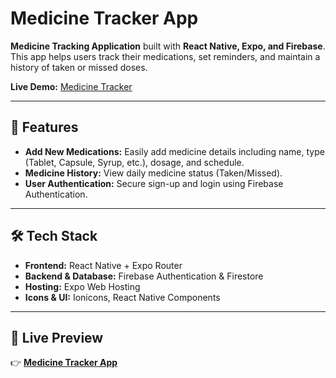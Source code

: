 # Medicine Tracker App

**Medicine Tracking Application** built with **React Native, Expo, and Firebase**. This app helps users track their medications, set reminders, and maintain a history of taken or missed doses.  

**Live Demo:** [Medicine Tracker](https://medicine-tracker-app-dev-project-yug--tchygt7tdc.expo.app/)

---

## 🚀 Features
- **Add New Medications:** Easily add medicine details including name, type (Tablet, Capsule, Syrup, etc.), dosage, and schedule.  
- **Medicine History:** View daily medicine status (Taken/Missed).  
- **User Authentication:** Secure sign-up and login using Firebase Authentication.   

---

## 🛠️ Tech Stack
- **Frontend:** React Native + Expo Router  
- **Backend & Database:** Firebase Authentication & Firestore  
- **Hosting:** Expo Web Hosting  
- **Icons & UI:** Ionicons, React Native Components  

---
## 🔗 Live Preview
👉 **[Medicine Tracker App](https://medicine-tracker-app-dev-project-yug--tchygt7tdc.expo.app/)**  

